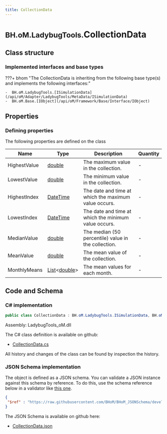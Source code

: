 ```yaml
---
title: CollectionData
---
```


# <small>BH.oM.LadybugTools.</small>**CollectionData**



## Class structure

### Implemented interfaces and base types

???+ bhom "The CollectionData is inheriting from the following base type(s) and implements the following interfaces:"

    -  BH.oM.LadybugTools.[ISimulationData](/api/oM/Adapter/LadybugTools/MetaData/ISimulationData)
    -  BH.oM.Base.[IObject](/api/oM/Framework/Base/Interface/IObject)


## Properties



### Defining properties

The following properties are defined on the class

| Name             | Type             | Description      | Quantity         |
|------------------|------------------|------------------|------------------|
| HighestValue | [double](https://learn.microsoft.com/en-us/dotnet/api/System.Double?view=netstandard-2.0) | The maximum value in the collection. | - |
| LowestValue | [double](https://learn.microsoft.com/en-us/dotnet/api/System.Double?view=netstandard-2.0) | The minimum value in the collection. | - |
| HighestIndex | [DateTime](https://learn.microsoft.com/en-us/dotnet/api/System.DateTime?view=netstandard-2.0) | The date and time at which the maximum value occurs. | - |
| LowestIndex | [DateTime](https://learn.microsoft.com/en-us/dotnet/api/System.DateTime?view=netstandard-2.0) | The date and time at which the minimum value occurs. | - |
| MedianValue | [double](https://learn.microsoft.com/en-us/dotnet/api/System.Double?view=netstandard-2.0) | The median (50 percentile) value in the collection. | - |
| MeanValue | [double](https://learn.microsoft.com/en-us/dotnet/api/System.Double?view=netstandard-2.0) | The mean value of the collection. | - |
| MonthlyMeans | [List](https://learn.microsoft.com/en-us/dotnet/api/System.Collections.Generic.List-1?view=netstandard-2.0)&lt;[double](https://learn.microsoft.com/en-us/dotnet/api/System.Double?view=netstandard-2.0)&gt; | The mean values for each month. | - |


## Code and Schema

### C# implementation

``` C# title="C#"
public class CollectionData : BH.oM.LadybugTools.ISimulationData, BH.oM.Base.IObject
```

Assembly: LadybugTools_oM.dll

The C# class definition is available on github:

- [CollectionData.cs](https://github.com/BHoM/LadybugTools_Toolkit/blob/develop/LadybugTools_oM/MetaData\CollectionData.cs)

All history and changes of the class can be found by inspection the history.
### JSON Schema implementation

The object is defined as a JSON schema. You can validate a JSON instance against this schema by reference. To do this, use the schema reference below in a validator like [this one](https://www.jsonschemavalidator.net/).

``` json title="JSON Schema"
{
 "$ref" : "https://raw.githubusercontent.com/BHoM/BHoM_JSONSchema/develop/LadybugTools_oM/CollectionData.json"
}
```

The JSON Schema is available on github here:

- [CollectionData.json](https://github.com/BHoM/BHoM_JSONSchema/blob/develop/LadybugTools_oM/CollectionData.json)
